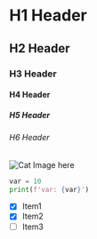 # H1 Header
## H2 Header
### H3 Header
#### H4 Header
##### H5 Header
###### H6 Header

![Cat Image here](https://octodex.github.com/images/yaktocat.png)

```python
var = 10
print(f'var: {var}')
```
- [x] Item1
- [x] Item2
- [ ] Item3
